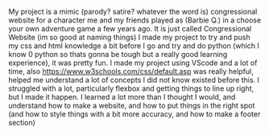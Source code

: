 My project is a mimic (parody? satire? whatever the word is) congressional website for a character me and my friends played as (Barbie Q.) in a choose your own adventure game a few years ago. It is just called Congressional Website (im so good at naming things)
I made my project to try and push my css and html knowledge a bit before I go and try and do python (which I know 0 python so thats gonna be tough but a really good learning experience), it was pretty fun.
I made my project using VScode and a lot of time, also https://www.w3schools.com/css/default.asp was really helpful, helped me understand a lot of concepts I did not know existed before this.
I struggled with a lot, particularly flexbox and getting things to line up right, but I made it happen. I learned a lot more than I thought I would, and understand how to make a website, and how to put things in the right spot 
(and how to style things with a bit more accuracy, and how to make a footer section)
